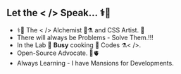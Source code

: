## Let the < /> Speak... ⚕️🧬

- ⚕️🧬 The < /> Alchemist 🧪⚗️ and CSS Artist. 🎨
- There will always be Problems - Solve Them.!!!
- In the Lab 🧪  **Busy** cooking 🧫 Codes ⚗️< />.
- Open-Source Advocate. 💜🫀
- Always Learning - I have Mansions for Developments.


<!--
\\💡In the Beginning, PaPaGuy wrote beautiful Codes < /> 💜❤️ \\

**PaPaGuyCodes/papaguycodes** is a ✨ _special_ ✨ repository because its `README.md` (this file) appears on your GitHub profile.

Here are some ideas to get you started:

- 🔭 I’m currently working on ...
- 🌱 I’m currently learning ...
- 👯 I’m looking to collaborate on ...
- 🤔 I’m looking for help with ...
- 💬 Ask me about ...
- 📫 How to reach me: ...
- 😄 Pronouns: ...
- ⚡ Fun fact: ...

\\ 💡✌🏾 In the End, He made them Open-Source 💜❤️ \\
-->
